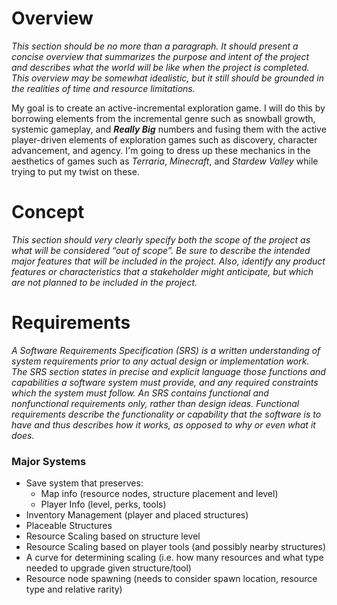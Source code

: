 # Overview
*This section should be no more than a paragraph. It should present a concise overview that summarizes the purpose and intent of the project and describes what the world will be like when the project is completed. This overview may be somewhat idealistic, but it still should be grounded in the realities of time and resource limitations.*

My goal is to create an active-incremental exploration game. I will do this by borrowing elements from the incremental genre such as snowball growth, systemic gameplay, and ***Really Big*** numbers and fusing them with the active player-driven elements of exploration games such as discovery, character advancement, and agency. I'm going to dress up these mechanics in the aesthetics of games such as *Terraria*, *Minecraft*, and *Stardew Valley* while trying to put my twist on these.

# Concept
*This section should very clearly specify both the scope of the project as what will be considered “out of scope”. Be sure to describe the intended major features that will be included in the project. Also, identify any product features or characteristics that a stakeholder might anticipate, but which are not planned to be included in the project.*

# Requirements
*A Software Requirements Specification (SRS) is a written understanding of system requirements prior to any actual design or implementation work. The SRS section states in precise and explicit language those functions and capabilities a software system must provide, and any required constraints which the system must follow. An SRS contains functional and nonfunctional requirements only, rather than design ideas. Functional requirements describe the functionality or capability that the software is to have and thus describes how it works, as opposed to why or even what it does.*

### Major Systems
  - Save system that preserves:
    - Map info (resource nodes, structure placement and level)
    - Player Info (level, perks, tools)
  - Inventory Management (player and placed structures)
  - Placeable Structures
  - Resource Scaling based on structure level
  - Resource Scaling based on player tools (and possibly nearby structures)
  - A curve for determining scaling (i.e. how many resources and what type needed to upgrade given structure/tool)
  - Resource node spawning (needs to consider spawn location, resource type and relative rarity)
